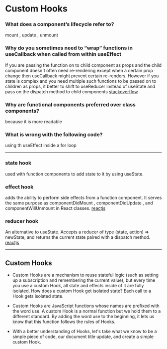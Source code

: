 # Custom Hooks

### What does a component’s lifecycle refer to?
mount , update , unmount
### Why do you sometimes need to “wrap” functions in useCallback when called from within useEffect
If you are passing the function on to child component as props and the child component doesn't often need re-rendering except when a certain prop change then useCallback might prevent certain re-renders. However if you state is complex and you need multiple such functions to be passed on to children as props, it better to shift to useReducer instead of useState and pass on the dispatch method to child components [stackoverflow](https://stackoverflow.com/questions/57156582/should-i-wrap-all-functions-that-defined-in-component-in-usecallback)
### Why are functional components preferred over class components?
because it is more readable
### What is wrong with the following code?
using th useEffect inside a for loop


<hr>


### state hook
used with function components to add state to it by using useState.
### effect hook
adds the ability to perform side effects from a function component. It serves the same purpose as componentDidMount , componentDidUpdate , and componentWillUnmount in React classes. [reactjs](https://reactjs.org/docs/hooks-overview.html#:~:text=%E2%9A%A1%EF%B8%8F%20Effect%20Hook&text=The%20Effect%20Hook%2C%20useEffect%20%2C%20adds,unified%20into%20a%20single%20API.)
### reducer hook
An alternative to useState. Accepts a reducer of type (state, action) => newState, and returns the current state paired with a dispatch method. [reactjs](https://reactjs.org/docs/hooks-reference.html#usereducer)


<hr>


## Custom Hooks
* Custom Hooks are a mechanism to reuse stateful logic (such as setting up a subscription and remembering the current value), but every time you use a custom Hook, all state and effects inside of it are fully isolated. How does a custom Hook get isolated state? Each call to a Hook gets isolated state.

* Custom Hooks are JavaScript functions whose names are prefixed with the word use. A custom Hook is a normal function but we hold them to a different standard. By adding the word use to the beginning, it lets us know that this function follows the rules of Hooks.

* With a better understanding of Hooks, let's take what we know to be a simple piece of code, our document title update, and create a simple custom Hook.